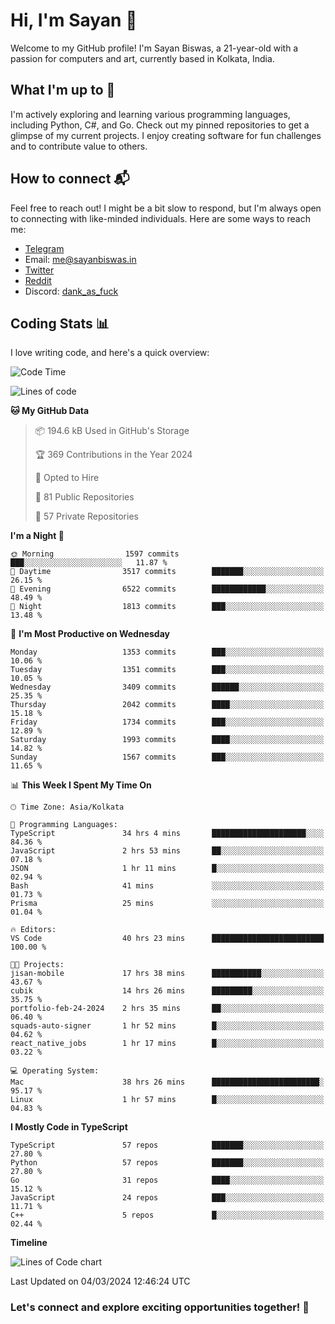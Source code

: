 # Hi, I'm Sayan 👋

Welcome to my GitHub profile! I'm Sayan Biswas, a 21-year-old with a passion for computers and art, currently based in Kolkata, India.

## What I'm up to 🚀

I'm actively exploring and learning various programming languages, including Python, C#, and Go. Check out my pinned repositories to get a glimpse of my current projects. I enjoy creating software for fun challenges and to contribute value to others.

## How to connect 📬

Feel free to reach out! I might be a bit slow to respond, but I'm always open to connecting with like-minded individuals. Here are some ways to reach me:

- [Telegram](https://t.me/dank_as_fuck)
- Email: [me@sayanbiswas.in](mailto:me@sayanbiswas.in)
- [Twitter](https://twitter.com/TheDankDel)
- [Reddit](https://www.reddit.com/user/dank_as_fuck_/)
- Discord: [dank_as_fuck](https://discordapp.com/users/506536929152466945)

## Coding Stats 📊

I love writing code, and here's a quick overview:

<!--START_SECTION:waka-->
![Code Time](http://img.shields.io/badge/Code%20Time-1%2C541%20hrs%2055%20mins-blue)

![Lines of code](https://img.shields.io/badge/From%20Hello%20World%20I%27ve%20Written-7.8%20million%20lines%20of%20code-blue)

**🐱 My GitHub Data** 

> 📦 194.6 kB Used in GitHub's Storage 
 > 
> 🏆 369 Contributions in the Year 2024
 > 
> 💼 Opted to Hire
 > 
> 📜 81 Public Repositories 
 > 
> 🔑 57 Private Repositories 
 > 
**I'm a Night 🦉** 

```text
🌞 Morning                1597 commits        ███░░░░░░░░░░░░░░░░░░░░░░   11.87 % 
🌆 Daytime                3517 commits        ███████░░░░░░░░░░░░░░░░░░   26.15 % 
🌃 Evening                6522 commits        ████████████░░░░░░░░░░░░░   48.49 % 
🌙 Night                  1813 commits        ███░░░░░░░░░░░░░░░░░░░░░░   13.48 % 
```
📅 **I'm Most Productive on Wednesday** 

```text
Monday                   1353 commits        ███░░░░░░░░░░░░░░░░░░░░░░   10.06 % 
Tuesday                  1351 commits        ███░░░░░░░░░░░░░░░░░░░░░░   10.05 % 
Wednesday                3409 commits        ██████░░░░░░░░░░░░░░░░░░░   25.35 % 
Thursday                 2042 commits        ████░░░░░░░░░░░░░░░░░░░░░   15.18 % 
Friday                   1734 commits        ███░░░░░░░░░░░░░░░░░░░░░░   12.89 % 
Saturday                 1993 commits        ████░░░░░░░░░░░░░░░░░░░░░   14.82 % 
Sunday                   1567 commits        ███░░░░░░░░░░░░░░░░░░░░░░   11.65 % 
```


📊 **This Week I Spent My Time On** 

```text
🕑︎ Time Zone: Asia/Kolkata

💬 Programming Languages: 
TypeScript               34 hrs 4 mins       █████████████████████░░░░   84.36 % 
JavaScript               2 hrs 53 mins       ██░░░░░░░░░░░░░░░░░░░░░░░   07.18 % 
JSON                     1 hr 11 mins        █░░░░░░░░░░░░░░░░░░░░░░░░   02.94 % 
Bash                     41 mins             ░░░░░░░░░░░░░░░░░░░░░░░░░   01.73 % 
Prisma                   25 mins             ░░░░░░░░░░░░░░░░░░░░░░░░░   01.04 % 

🔥 Editors: 
VS Code                  40 hrs 23 mins      █████████████████████████   100.00 % 

🐱‍💻 Projects: 
jisan-mobile             17 hrs 38 mins      ███████████░░░░░░░░░░░░░░   43.67 % 
cubik                    14 hrs 26 mins      █████████░░░░░░░░░░░░░░░░   35.75 % 
portfolio-feb-24-2024    2 hrs 35 mins       ██░░░░░░░░░░░░░░░░░░░░░░░   06.40 % 
squads-auto-signer       1 hr 52 mins        █░░░░░░░░░░░░░░░░░░░░░░░░   04.62 % 
react_native_jobs        1 hr 17 mins        █░░░░░░░░░░░░░░░░░░░░░░░░   03.22 % 

💻 Operating System: 
Mac                      38 hrs 26 mins      ████████████████████████░   95.17 % 
Linux                    1 hr 57 mins        █░░░░░░░░░░░░░░░░░░░░░░░░   04.83 % 
```

**I Mostly Code in TypeScript** 

```text
TypeScript               57 repos            ███████░░░░░░░░░░░░░░░░░░   27.80 % 
Python                   57 repos            ███████░░░░░░░░░░░░░░░░░░   27.80 % 
Go                       31 repos            ████░░░░░░░░░░░░░░░░░░░░░   15.12 % 
JavaScript               24 repos            ███░░░░░░░░░░░░░░░░░░░░░░   11.71 % 
C++                      5 repos             █░░░░░░░░░░░░░░░░░░░░░░░░   02.44 % 
```



**Timeline**

![Lines of Code chart](https://raw.githubusercontent.com/Dank-del/Dank-del/main/assets/bar_graph.png)


 Last Updated on 04/03/2024 12:46:24 UTC
<!--END_SECTION:waka-->

### Let's connect and explore exciting opportunities together! 🚀
